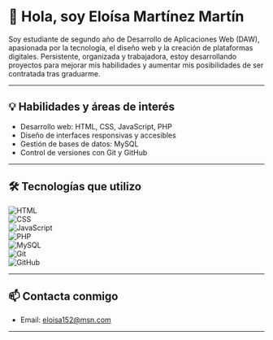 # 👋 Hola, soy Eloísa Martínez Martín  
Soy estudiante de segundo año de Desarrollo de Aplicaciones Web (DAW), apasionada por la tecnología, el diseño web y la creación de plataformas digitales. Persistente, organizada y trabajadora, estoy desarrollando proyectos para mejorar mis habilidades y aumentar mis posibilidades de ser contratada tras graduarme.

---

## 💡 Habilidades y áreas de interés
- Desarrollo web: HTML, CSS, JavaScript, PHP
- Diseño de interfaces responsivas y accesibles
- Gestión de bases de datos: MySQL
- Control de versiones con Git y GitHub 

---

## 🛠️ Tecnologías que utilizo
![HTML](https://img.shields.io/badge/-HTML-E34F26?logo=html5&logoColor=white)  
![CSS](https://img.shields.io/badge/-CSS-1572B6?logo=css3&logoColor=white)  
![JavaScript](https://img.shields.io/badge/-JavaScript-F7DF1E?logo=javascript&logoColor=black)  
![PHP](https://img.shields.io/badge/-PHP-777BB4?logo=php&logoColor=white)  
![MySQL](https://img.shields.io/badge/-MySQL-4479A1?logo=mysql&logoColor=white)  
![Git](https://img.shields.io/badge/-Git-F05032?logo=git&logoColor=white)  
![GitHub](https://img.shields.io/badge/-GitHub-181717?logo=github&logoColor=white)  

---

## 📫 Contacta conmigo  
- Email: [eloisa152@msn.com](mailto:eloisa152@msn.com)  

---
